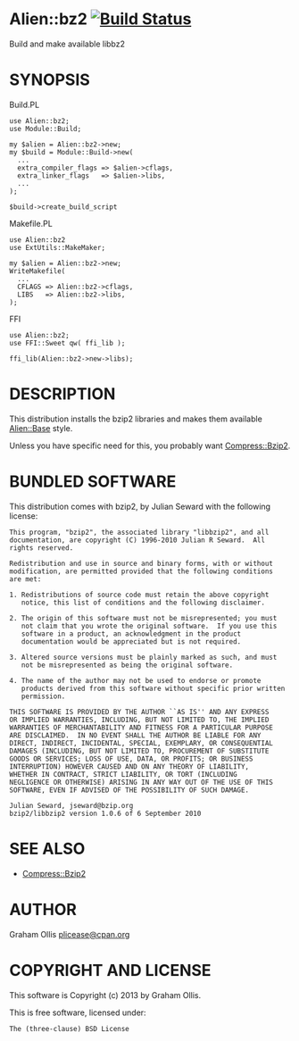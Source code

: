 # Alien::bz2 [![Build Status](https://secure.travis-ci.org/plicease/Alien-bz2.png)](http://travis-ci.org/plicease/Alien-bz2)

Build and make available libbz2

# SYNOPSIS

Build.PL

    use Alien::bz2;
    use Module::Build;
    
    my $alien = Alien::bz2->new;
    my $build = Module::Build->new(
      ...
      extra_compiler_flags => $alien->cflags,
      extra_linker_flags   => $alien->libs,
      ...
    );
    
    $build->create_build_script

Makefile.PL

    use Alien::bz2
    use ExtUtils::MakeMaker;
    
    my $alien = Alien::bz2->new;
    WriteMakefile(
      ...
      CFLAGS => Alien::bz2->cflags,
      LIBS   => Alien::bz2->libs,
    );

FFI

    use Alien::bz2;
    use FFI::Sweet qw( ffi_lib );
    
    ffi_lib(Alien::bz2->new->libs);

# DESCRIPTION

This distribution installs the bzip2 libraries and makes them available [Alien::Base](https://metacpan.org/pod/Alien::Base) style.

Unless you have specific need for this, you probably want [Compress::Bzip2](https://metacpan.org/pod/Compress::Bzip2).

# BUNDLED SOFTWARE

This distribution comes with bzip2, by Julian Seward with the
following license:

    This program, "bzip2", the associated library "libbzip2", and all
    documentation, are copyright (C) 1996-2010 Julian R Seward.  All
    rights reserved.
    
    Redistribution and use in source and binary forms, with or without
    modification, are permitted provided that the following conditions
    are met:
    
    1. Redistributions of source code must retain the above copyright
       notice, this list of conditions and the following disclaimer.
    
    2. The origin of this software must not be misrepresented; you must 
       not claim that you wrote the original software.  If you use this 
       software in a product, an acknowledgment in the product 
       documentation would be appreciated but is not required.
    
    3. Altered source versions must be plainly marked as such, and must
       not be misrepresented as being the original software.
    
    4. The name of the author may not be used to endorse or promote 
       products derived from this software without specific prior written 
       permission.
    
    THIS SOFTWARE IS PROVIDED BY THE AUTHOR ``AS IS'' AND ANY EXPRESS
    OR IMPLIED WARRANTIES, INCLUDING, BUT NOT LIMITED TO, THE IMPLIED
    WARRANTIES OF MERCHANTABILITY AND FITNESS FOR A PARTICULAR PURPOSE
    ARE DISCLAIMED.  IN NO EVENT SHALL THE AUTHOR BE LIABLE FOR ANY
    DIRECT, INDIRECT, INCIDENTAL, SPECIAL, EXEMPLARY, OR CONSEQUENTIAL
    DAMAGES (INCLUDING, BUT NOT LIMITED TO, PROCUREMENT OF SUBSTITUTE
    GOODS OR SERVICES; LOSS OF USE, DATA, OR PROFITS; OR BUSINESS
    INTERRUPTION) HOWEVER CAUSED AND ON ANY THEORY OF LIABILITY,
    WHETHER IN CONTRACT, STRICT LIABILITY, OR TORT (INCLUDING
    NEGLIGENCE OR OTHERWISE) ARISING IN ANY WAY OUT OF THE USE OF THIS
    SOFTWARE, EVEN IF ADVISED OF THE POSSIBILITY OF SUCH DAMAGE.
    
    Julian Seward, jseward@bzip.org
    bzip2/libbzip2 version 1.0.6 of 6 September 2010

# SEE ALSO

- [Compress::Bzip2](https://metacpan.org/pod/Compress::Bzip2)

# AUTHOR

Graham Ollis <plicease@cpan.org>

# COPYRIGHT AND LICENSE

This software is Copyright (c) 2013 by Graham Ollis.

This is free software, licensed under:

    The (three-clause) BSD License
